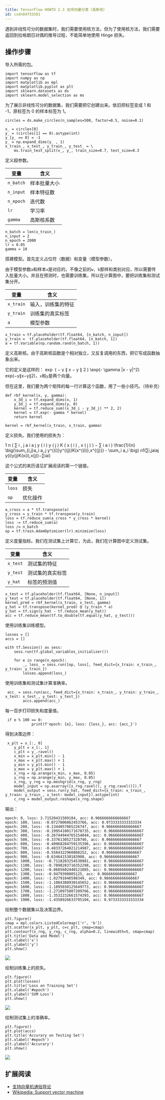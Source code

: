 ```yaml
---
title: TensorFlow HOWTO 2.3 支持向量分类（高斯核）
id: csdn84755581
---
```


遇到非线性可分的数据集时，我们需要使用核方法，但为了使用核方法，我们需要返回到拉格朗日对偶的推导过程，不能简单地使用 Hinge 损失。

## 操作步骤

导入所需的包。

```
import tensorflow as tf
import numpy as np
import matplotlib as mpl
import matplotlib.pyplot as plt
import sklearn.datasets as ds
import sklearn.model_selection as ms 
```

为了展示非线性可分的数据集，我们需要把它创建出来。依旧把标签变成 1 和 -1，原标签为 0 的样本标签为 1。

```
circles = ds.make_circles(n_samples=500, factor=0.5, noise=0.1)

x_ = circles[0]
y_ = (circles[1] == 0).astype(int)
y_[y_ == 0] = -1
y_ = np.expand_dims(y_ , 1)
x_train_, x_test_, y_train_, y_test_ = \
    ms.train_test_split(x_, y_, train_size=0.7, test_size=0.3 
```

定义超参数。

| 变量 | 含义 |
| --- | --- |
| `n_batch` | 样本批量大小 |
| `n_input` | 样本特征数 |
| `n_epoch` | 迭代数 |
| `lr` | 学习率 |
| `gamma` | 高斯核系数 |

```
n_batch = len(x_train_)
n_input = 2
n_epoch = 2000
lr = 0.05
gamma = 10 
```

搭建模型。首先定义占位符（数据）和变量（模型参数）。

由于模型参数`a`和样本`x`是对应的，不像之前的`w, b`那样和类别对应，所以需要传入批量大小。并且在预测时，也需要训练集，所以在计算图中，要把训练集和测试集分开。

| 变量 | 含义 |
| --- | --- |
| `x_train` | 输入，训练集的特征 |
| `y_train` | 训练集的真实标签 |
| `a` | 模型参数 |

```
x_train = tf.placeholder(tf.float64, [n_batch, n_input])
y_train =  tf.placeholder(tf.float64, [n_batch, 1])
a = tf.Variable(np.random.rand(n_batch, 1)) 
```

定义高斯核。由于高斯核函数是个相对独立，又反复调用的东西，把它写成函数抽象出来。

它的定义是这样的： exp ⁡ ( − γ ∥ x − y ∥ 2 ) \exp(- \gamma \|x - y\|^2) exp(−γ∥x−y∥2)，`x`和`y`是两个向量。

但在这里，我们要为两个矩阵的每一行计算这个函数，用了一些小技巧。（待补充）

```
def rbf_kernel(x, y, gamma):
    x_3d_i = tf.expand_dims(x, 1)
    y_3d_j = tf.expand_dims(y, 0)
    kernel = tf.reduce_sum((x_3d_i - y_3d_j) ** 2, 2)
    kernel = tf.exp(- gamma * kernel)
    return kernel

kernel = rbf_kernel(x_train, x_train, gamma) 
```

定义损失。我们使用的损失为：

1 n ( ∑ i , j a i a j y ( i ) y ( j ) K ( x ( i ) , x ( j ) ) − ∑ i a i ) \frac{1}{n} \big(\sum_{i,j}a_i a_j y^{(i)}y^{(j)}K(x^{(i)},x^{(j)}) - \sum_i a_i \big) n1​(∑i,j​ai​aj​y(i)y(j)K(x(i),x(j))−∑i​ai​)

这个公式的来历请见扩展阅读的第一个链接。

| 变量 | 含义 |
| --- | --- |
| `loss` | 损失 |
| `op` | 优化操作 |

```
a_cross = a * tf.transpose(a)
y_cross = y_train * tf.transpose(y_train)
loss = tf.reduce_sum(a_cross * y_cross * kernel)
loss -= tf.reduce_sum(a)
loss /= n_batch
op = tf.train.AdamOptimizer(lr).minimize(loss) 
```

定义度量指标。我们在测试集上计算它，为此，我们在计算图中定义测试集。

| 变量 | 含义 |
| --- | --- |
| `x_test` | 测试集的特征 |
| `y_test` | 测试集的真实标签 |
| `y_hat` | 标签的预测值 |

```
x_test = tf.placeholder(tf.float64, [None, n_input])
y_test = tf.placeholder(tf.float64, [None, 1])
kernel_pred = rbf_kernel(x_train, x_test, gamma)
y_hat = tf.transpose(kernel_pred) @ (y_train * a)
y_hat = tf.sign(y_hat - tf.reduce_mean(y_hat))
acc = tf.reduce_mean(tf.to_double(tf.equal(y_hat, y_test))) 
```

使用训练集训练模型。

```
losses = []
accs = []

with tf.Session() as sess:
    sess.run(tf.global_variables_initializer())

    for e in range(n_epoch):
        _, loss_ = sess.run([op, loss], feed_dict={x_train: x_train_, y_train: y_train_})
        losses.append(loss_) 
```

使用训练集和测试集计算准确率。

```
 acc_ = sess.run(acc, feed_dict={x_train: x_train_, y_train: y_train_, x_test: x_test_, y_test: y_test_})
        accs.append(acc_) 
```

每一百步打印损失和度量值。

```
 if e % 100 == 0:
            print(f'epoch: {e}, loss: {loss_}, acc: {acc_}') 
```

得到决策边界：

```
 x_plt = x_[:, 0]
    y_plt = x_[:, 1]
    c_plt = y_.ravel()
    x_min = x_plt.min() - 1
    x_max = x_plt.max() + 1
    y_min = y_plt.min() - 1
    y_max = y_plt.max() + 1
    x_rng = np.arange(x_min, x_max, 0.05)
    y_rng = np.arange(y_min, y_max, 0.05)
    x_rng, y_rng = np.meshgrid(x_rng, y_rng)
    model_input = np.asarray([x_rng.ravel(), y_rng.ravel()]).T
    model_output = sess.run(y_hat, feed_dict={x_train: x_train_, y_train: y_train_, x_test: model_input}).astype(int)
    c_rng = model_output.reshape(x_rng.shape) 
```

输出：

```
epoch: 0, loss: 3.71520431509184, acc: 0.9666666666666667
epoch: 100, loss: -0.0727806862453766, acc: 0.9733333333333334
epoch: 200, loss: -0.1344057865226747, acc: 0.9666666666666667
epoch: 300, loss: -0.19954100171678735, acc: 0.9666666666666667
epoch: 400, loss: -0.26744944765154044, acc: 0.9666666666666667
epoch: 500, loss: -0.3376130527328746, acc: 0.9666666666666667
epoch: 600, loss: -0.40968204759135396, acc: 0.9666666666666667
epoch: 700, loss: -0.48337264821214987, acc: 0.9666666666666667
epoch: 800, loss: -0.5584322960888252, acc: 0.9666666666666667
epoch: 900, loss: -0.634641530183908, acc: 0.9666666666666667
epoch: 1000, loss: -0.7118203254530981, acc: 0.9666666666666667
epoch: 1100, loss: -0.7898283716352298, acc: 0.9666666666666667
epoch: 1200, loss: -0.8685602440121085, acc: 0.9666666666666667
epoch: 1300, loss: -0.9479390005125, acc: 0.9666666666666667
epoch: 1400, loss: -1.02791046598349, acc: 0.9666666666666667
epoch: 1500, loss: -1.1084388930145652, acc: 0.9666666666666667
epoch: 1600, loss: -1.1895038125649773, acc: 0.9666666666666667
epoch: 1700, loss: -1.2710975807209766, acc: 0.9666666666666667
epoch: 1800, loss: -1.3532232661574393, acc: 0.9666666666666667
epoch: 1900, loss: -1.4358926633795104, acc: 0.9733333333333334 
```

绘制整个数据集以及决策边界。

```
plt.figure()
cmap = mpl.colors.ListedColormap(['r', 'b'])
plt.scatter(x_plt, y_plt, c=c_plt, cmap=cmap)
plt.contourf(x_rng, y_rng, c_rng, alpha=0.2, linewidth=5, cmap=cmap)
plt.title('Data and Model')
plt.xlabel('x')
plt.ylabel('y')
plt.show() 
```

![](../img/5c8a7fec41879991c9b7453f41ae4e9f.png)

绘制训练集上的损失。

```
plt.figure()
plt.plot(losses)
plt.title('Loss on Training Set')
plt.xlabel('#epoch')
plt.ylabel('SVM Loss')
plt.show() 
```

![](../img/944cc78c1b1938fcb1c8f0ffb1660e43.png)

绘制测试集上的准确率。

```
plt.figure()
plt.plot(accs)
plt.title('Accurary on Testing Set')
plt.xlabel('#epoch')
plt.ylabel('Accurary')
plt.show() 
```

![](../img/d6a16f2ce179fd8583fb932fd193444d.png)

## 扩展阅读

*   [支持向量机通俗导论](https://blog.csdn.net/v_july_v/article/details/7624837)
*   [Wikipedia: Support vector machine](https://en.wikipedia.org/wiki/Support_vector_machine)